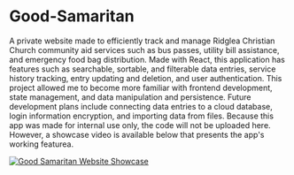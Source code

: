 # Good-Samaritan
A private website made to efficiently track and manage Ridglea Christian Church community aid services such as bus passes, utility bill assistance, and emergency food bag distribution. Made with React, this application has features such as searchable, sortable, and filterable data entries, service history tracking, entry updating and deletion, and user authentication. This project allowed me to become more familiar with frontend development, state management, and data manipulation and persistence. Future development plans include connecting data entries to a cloud database, login information encryption, and importing data from files. Because this app was made for internal use only, the code will not be uploaded here. However, a showcase video is available below that presents the app's working featurea.

[![Good Samaritan Website Showcase](https://raw.githubusercontent.com/Annacjac/Good-Samaritan/main/assets/thumbnail.png)](https://raw.githubusercontent.com/Annacjac/Good-Samaritan/main/assets/video.mp4)
